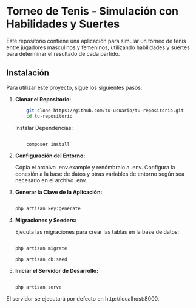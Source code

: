 # Torneo de Tenis - Simulación con Habilidades y Suertes

Este repositorio contiene una aplicación para simular un torneo de tenis entre jugadores masculinos y femeninos, utilizando habilidades y suertes para determinar el resultado de cada partido.

## Instalación

Para utilizar este proyecto, sigue los siguientes pasos:

1. **Clonar el Repositorio:**
   ```bash
       git clone https://github.com/tu-usuario/tu-repositorio.git
       cd tu-repositorio
    ```
    Instalar Dependencias:

    ```bash

        composer install
    ```

2. **Configuración del Entorno:**

    Copia el archivo .env.example y renómbralo a .env.
    Configura la conexión a la base de datos y otras variables de entorno según sea necesario en el archivo .env.

3. **Generar la Clave de la Aplicación:**

    ```bash

    php artisan key:generate

    ```

4. **Migraciones y Seeders:**

    Ejecuta las migraciones para crear las tablas en la base de datos:

    ```bash

    php artisan migrate

    ```
    ```
    php artisan db:seed
    ```

6. **Iniciar el Servidor de Desarrollo:** 

    ```bash

    php artisan serve
    ```

El servidor se ejecutará por defecto en http://localhost:8000.
